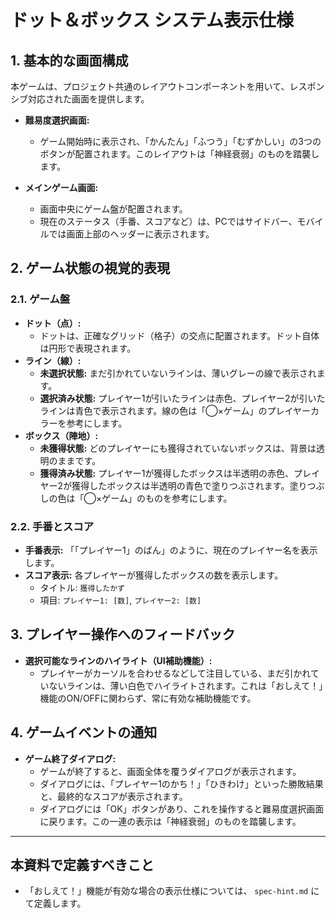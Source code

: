 # ドット＆ボックス システム表示仕様

## 1. 基本的な画面構成
本ゲームは、プロジェクト共通のレイアウトコンポーネントを用いて、レスポンシブ対応された画面を提供します。

-   **難易度選択画面:**
    -   ゲーム開始時に表示され、「かんたん」「ふつう」「むずかしい」の3つのボタンが配置されます。このレイアウトは「神経衰弱」のものを踏襲します。

-   **メインゲーム画面:**
    -   画面中央にゲーム盤が配置されます。
    -   現在のステータス（手番、スコアなど）は、PCではサイドバー、モバイルでは画面上部のヘッダーに表示されます。

## 2. ゲーム状態の視覚的表現

### 2.1. ゲーム盤
-   **ドット（点）:**
    -   ドットは、正確なグリッド（格子）の交点に配置されます。ドット自体は円形で表現されます。
-   **ライン（線）:**
    -   **未選択状態:** まだ引かれていないラインは、薄いグレーの線で表示されます。
    -   **選択済み状態:** プレイヤー1が引いたラインは赤色、プレイヤー2が引いたラインは青色で表示されます。線の色は「◯×ゲーム」のプレイヤーカラーを参考にします。
-   **ボックス（陣地）:**
    -   **未獲得状態:** どのプレイヤーにも獲得されていないボックスは、背景は透明のままです。
    -   **獲得済み状態:** プレイヤー1が獲得したボックスは半透明の赤色、プレイヤー2が獲得したボックスは半透明の青色で塗りつぶされます。塗りつぶしの色は「◯×ゲーム」のものを参考にします。

### 2.2. 手番とスコア
-   **手番表示:** 「「プレイヤー1」のばん」のように、現在のプレイヤー名を表示します。
-   **スコア表示:** 各プレイヤーが獲得したボックスの数を表示します。
    -   タイトル: `獲得したかず`
    -   項目: `プレイヤー1: [数]`, `プレイヤー2: [数]`

## 3. プレイヤー操作へのフィードバック
-   **選択可能なラインのハイライト（UI補助機能）:**
    -   プレイヤーがカーソルを合わせるなどして注目している、まだ引かれていないラインは、薄い白色でハイライトされます。これは「おしえて！」機能のON/OFFに関わらず、常に有効な補助機能です。

## 4. ゲームイベントの通知
-   **ゲーム終了ダイアログ:**
    -   ゲームが終了すると、画面全体を覆うダイアログが表示されます。
    -   ダイアログには、「プレイヤー1のかち！」「ひきわけ」といった勝敗結果と、最終的なスコアが表示されます。
    -   ダイアログには「OK」ボタンがあり、これを操作すると難易度選択画面に戻ります。この一連の表示は「神経衰弱」のものを踏襲します。

---
## 本資料で定義すべきこと
-   「おしえて！」機能が有効な場合の表示仕様については、 `spec-hint.md` にて定義します。